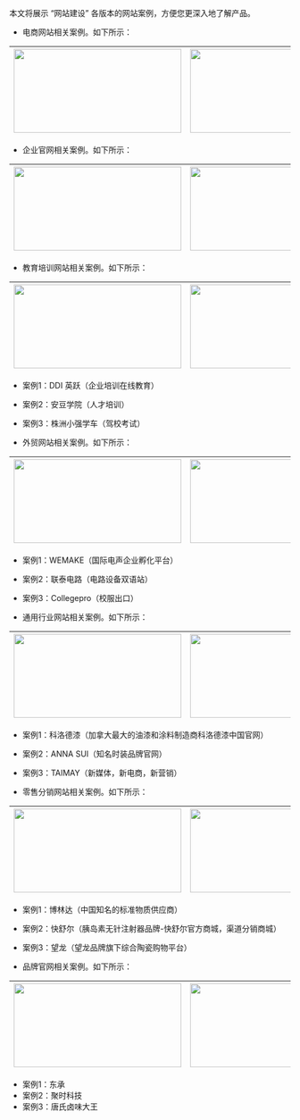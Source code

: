 
本文将展示 “网站建设” 各版本的网站案例，方便您更深入地了解产品。
- 电商网站相关案例。如下所示：
<table>
<thead>
  <tr>
    <th>
		<img onclick="window.open('https://cloud.tencent.com/')" style="display: block;cursor: pointer;" src="https://main.qcloudimg.com/raw/95e4ecd102b58463368bf5076e27628c.png" data-nonescope="true" width="300" height="150"></th>
    <th><img onclick="window.open('https://cloud.tencent.com/')"  src="https://main.qcloudimg.com/raw/d363937b5703e6d419dec6a737fa5524.png" width="300" height="150"></th>
    <th><img src="https://main.qcloudimg.com/raw/c1bf4541c046ae99be42428c5fe4f44a.png" width="300" height="150"></th>
  </tr>
</thead>
</table>
  
- 企业官网相关案例。如下所示：
<table>
<thead>
  <tr>
    <th><img src="https://main.qcloudimg.com/raw/49a2dce209e22ac218bc2a6e71594e0e.png" width="300" height="150"></th>
    <th><img src="https://main.qcloudimg.com/raw/66efc726ee8662e01ac784686ffedd52.png" width="300" height="150"></th>
    <th><img src="https://main.qcloudimg.com/raw/b16182305f5d185081f37d71d69ff036.png" width="300" height="150"></th>
  </tr>
</thead>
</table>
  
- 教育培训网站相关案例。如下所示：
<table>
<thead>
  <tr>
    <th><img onclick="window.open('https://course.transtalent.cn/')" style="display: block;cursor: pointer;" src="https://main.qcloudimg.com/raw/534bab8bf1c69e31f51c704a4a1ec748.png" data-nonescope="true" width="300" height="150"></th>
    <th><img onclick="window.open('https://m.erpjy.com/')" style="display: block;cursor: pointer;"
src="https://main.qcloudimg.com/raw/d044312d62a4804ed648b767ee9e57db.png" data-nonescope="true" width="300" height="150"></th>
    <th><img onclick="window.open('https://www.xiaoqiangxueche.com')" style="display: block;cursor: pointer;" src="https://main.qcloudimg.com/raw/9b190d4d0e3df52acd84db021dfae8fb.png" data-nonescope="true" width="300" height="150"></th>
  </tr>
</thead>
</table>

 - 案例1：DDI 英跃（企业培训在线教育）
 - 案例2：安豆学院（人才培训）
 - 案例3：株洲小强学车（驾校考试）

- 外贸网站相关案例。如下所示：
<table>
<thead>
   <tr>
    <th><img onclick="window.open('https://wemake.wodavip.com/')" style="display: block;cursor: pointer;" src="https://main.qcloudimg.com/raw/41eaf01fe813380f6a216421f520ac0c.png" data-nonescope="true" width="300" height="150"></th>
    <th><img onclick="window.open('https://www.ltpcb.com/?lang=EN')" style="display: block;cursor: pointer;"
src="https://main.qcloudimg.com/raw/21acecc20c2179be1d95c04ce599a1b3.png" data-nonescope="true" width="300" height="150"></th>
    <th><img onclick="window.open('https://www.collegepro.cn/')" style="display: block;cursor: pointer;" src="https://main.qcloudimg.com/raw/9b660d2f6aa72c1156bad3ff9d635802.png" data-nonescope="true" width="300" height="150"></th>
  </tr>
</thead>
</table>

 - 案例1：WEMAKE（国际电声企业孵化平台）
 - 案例2：联泰电路（电路设备双语站）
 - 案例3：Collegepro（校服出口）

- 通用行业网站相关案例。如下所示：
<table>
<thead>
   <tr>
    <th><img onclick="window.open('https://www.cloverdalepaint.cn/')" style="display: block;cursor: pointer;" src="https://main.qcloudimg.com/raw/5cf0ae0427ce7d348dca5cb9366f681b.png" data-nonescope="true" width="300" height="150"></th>
    <th><img onclick="window.open('https://annasuiactive.com/')" style="display: block;cursor: pointer;"
src="https://main.qcloudimg.com/raw/fed87e7749561623ad4db7d0e09ebcad.png" data-nonescope="true" width="300" height="150"></th>
    <th><img onclick="window.open('https://taimay.com/')" style="display: block;cursor: pointer;" src="https://main.qcloudimg.com/raw/69394f99c191d6fcc937025d3f218c6f.png" data-nonescope="true" width="300" height="150"></th>
  </tr>
</thead>
</table>

 - 案例1：科洛德漆（加拿大最大的油漆和涂料制造商科洛德漆中国官网）
 - 案例2：ANNA SUI（知名时装品牌官网）
 - 案例3：TAIMAY（新媒体，新电商，新营销）

- 零售分销网站相关案例。如下所示：
<table>
<thead>
   <tr>
    <th><img onclick="window.open('https://www.bolinda.shop/')" style="display: block;cursor: pointer;" src="https://main.qcloudimg.com/raw/e763c9dad7327787f87bae225c909ce1.png" data-nonescope="true" width="300" height="150"></th>
    <th><img onclick="window.open('https://shop.quinovare.com/')" style="display: block;cursor: pointer;"
src="https://main.qcloudimg.com/raw/44756393a69640ec739901b651183404.png" data-nonescope="true" width="300" height="150"></th>
    <th><img onclick="window.open('https://wanglong.wodavip.com/')" style="display: block;cursor: pointer;" src="https://main.qcloudimg.com/raw/49d463c14d6dd1a5659c6a09cdbda080.png" data-nonescope="true" width="300" height="150"></th>
  </tr>
</thead>
</table>

 - 案例1：博林达（中国知名的标准物质供应商）
 - 案例2：快舒尔（胰岛素无针注射器品牌-快舒尔官方商城，渠道分销商城）
 - 案例3：望龙（望龙品牌旗下综合陶瓷购物平台）

- 品牌官网相关案例。如下所示：
<table>
<thead>
   <tr>
    <th><img onclick="window.open('http://www.dcddshanghai.com/')" style="display: block;cursor: pointer;" src="https://main.qcloudimg.com/raw/21348aa469ce4fcf7fd22b6fa2894547.png" data-nonescope="true" width="300" height="150"></th>
    <th><img onclick="window.open('https://www.matrixtime.com/')" style="display: block;cursor: pointer;"
src="https://main.qcloudimg.com/raw/b7345424c34b5281dcf40fb932a1c64c.png" data-nonescope="true" width="300" height="150"></th>
    <th><img onclick="window.open('http://www.tangshiluwei.com/')" style="display: block;cursor: pointer;" src="https://main.qcloudimg.com/raw/4aabd0b66876eb9fd4e904efd9f8f990.png" data-nonescope="true" width="300" height="150"></th>
  </tr>
</thead>
</table>

 - 案例1：东承
 - 案例2：聚时科技
 - 案例3：唐氏卤味大王
